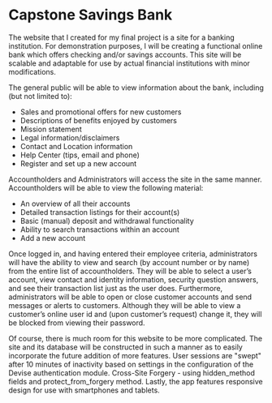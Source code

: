 <h1>Capstone Savings Bank</h1>

<p>The website that I created for my final project is a site for a banking institution. For demonstration purposes, I will be creating a functional online bank which offers checking and/or savings accounts. This site will be scalable and adaptable for use by actual financial institutions with minor modifications.</p>

<p>The general public will be able to view information about the bank, including (but not limited to):</p>
<ul>
	<li>Sales and promotional offers for new customers</li>
	<li>Descriptions of benefits enjoyed by customers</li>
	<li>Mission statement</li>
	<li>Legal information/disclaimers</li>
	<li>Contact and Location information</li>
	<li>Help Center (tips, email and phone)</li>
	<li>Register and set up a new account</li>
</ul>
<p>Accountholders and Administrators will access the site in the same manner.<br />
Accountholders will be able to view the following material:</p>
<ul>
	<li>An overview of all their accounts</li>
	<li>Detailed transaction listings for their account(s)</li>
	<li>Basic (manual) deposit and withdrawal functionality</li>
	<li>Ability to search transactions within an account</li>
	<li>Add a new account</li>
</ul>

<p>Once logged in, and having entered their employee criteria, administrators will have the ability to view and search (by account number or by name) from the entire list of accountholders. They will be able to select a user’s account, view contact and identity information, security question answers, and see their transaction list just as the user does. Furthermore, administrators will be able to open or close customer accounts and send messages or alerts to customers. Although they will be able to view a customer’s online user id and (upon customer’s request) change it, they will be blocked from viewing their password.</p>

<p>Of course, there is much room for this website to be more complicated. The site and its database will be constructed in such a manner as to easily incorporate the future addition of more features. User sessions are "swept" after 10 minutes of inactivity based on settings in the configuration of the Devise authentication module. Cross-Site Forgery - using hidden_method fields and protect_from_forgery method. Lastly, the app features responsive design for use with smartphones and tablets.</p>
